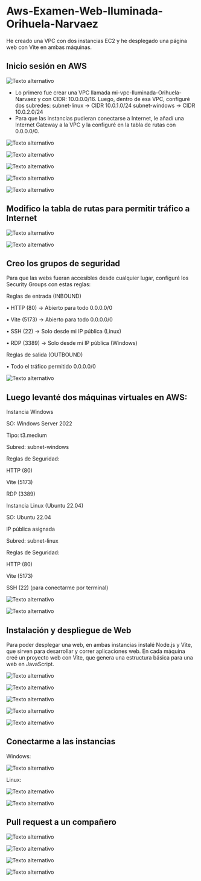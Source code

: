 # Aws-Examen-Web-Iluminada-Orihuela-Narvaez

He creado una VPC con dos instancias EC2 y he desplegado una página web con Vite en ambas máquinas.

## Inicio sesión en AWS

![Texto alternativo](./img/Picture1.png)

- Lo primero fue crear una VPC llamada mi-vpc-Iluminada-Orihuela-Narvaez y con CIDR: 10.0.0.0/16. Luego, dentro de esa VPC, configuré dos subredes:
subnet-linux → CIDR 10.0.1.0/24
subnet-windows → CIDR 10.0.2.0/24
- Para que las instancias pudieran conectarse a Internet, le añadí una Internet Gateway a la VPC y la configuré en la tabla de rutas con 0.0.0.0/0.

![Texto alternativo](./img/Picture2.png)

![Texto alternativo](./img/Picture3.png)

![Texto alternativo](./img/Picture4.png)

![Texto alternativo](./img/Picture5.png)

![Texto alternativo](./img/Picture6.png)

## Modifico la tabla de rutas para permitir tráfico a Internet

![Texto alternativo](./img/Picture7.png)

![Texto alternativo](./img/Picture8.png)

## Creo los grupos de seguridad

Para que las webs fueran accesibles desde cualquier lugar, configuré los Security Groups con estas reglas:

Reglas de entrada (INBOUND)

•	HTTP (80) → Abierto para todo 0.0.0.0/0

•	Vite (5173) → Abierto para todo 0.0.0.0/0

•	SSH (22) → Solo desde mi IP pública (Linux)

•	RDP (3389) → Solo desde mi IP pública (Windows)

Reglas de salida (OUTBOUND)

•	Todo el tráfico permitido 0.0.0.0/0


![Texto alternativo](./img/Picture9.png)


## Luego levanté dos máquinas virtuales en AWS:

Instancia Windows
   
SO: Windows Server 2022

Tipo: t3.medium

Subred: subnet-windows

Reglas de Seguridad: 

  HTTP (80)
  
  Vite (5173)
  
  RDP (3389) 
  
Instancia Linux (Ubuntu 22.04)

SO: Ubuntu 22.04

IP pública asignada

Subred: subnet-linux

Reglas de Seguridad: 

  HTTP (80)

  Vite (5173)
  
  SSH (22) (para conectarme por terminal)
  

![Texto alternativo](./img/Picture10.png)

![Texto alternativo](./img/Picture11.png)


## Instalación y despliegue de Web
Para poder desplegar una web, en ambas instancias instalé Node.js y Vite, que sirven para desarrollar y correr aplicaciones web.
En cada máquina creé un proyecto web con Vite, que genera una estructura básica para una web en JavaScript.

![Texto alternativo](./img/Picture12.png)

![Texto alternativo](./img/Picture13.png)

![Texto alternativo](./img/Picture14.png)

![Texto alternativo](./img/Picture15.png)

![Texto alternativo](./img/Picture16.png)


## Conectarme a las instancias


Windows:

![Texto alternativo](./img/Picture17.png)


Linux:

![Texto alternativo](./img/Picture18.png)

![Texto alternativo](./img/Picture19.png)

## Pull request a un compañero

![Texto alternativo](./img/Picture20.png)

![Texto alternativo](./img/Picture21.png)

![Texto alternativo](./img/Picture22.png)

![Texto alternativo](./img/Picture23.png)
